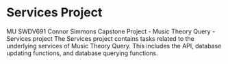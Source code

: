 # Services Project
MU SWDV691 Connor Simmons Capstone Project - Music Theory Query - Services project
The Services project contains tasks related to the underlying services of Music Theory Query. This includes the API, database updating functions, and database querying functions.
